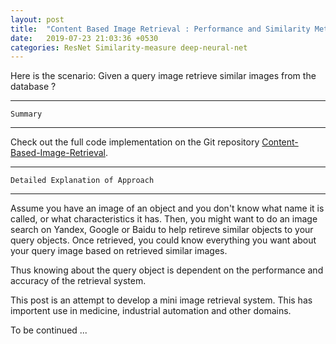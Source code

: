 ```yaml
---
layout: post
title:  "Content Based Image Retrieval : Performance and Similarity Metric Evaluation"
date:   2019-07-23 21:03:36 +0530
categories: ResNet Similarity-measure deep-neural-net
---
```

Here is the scenario: Given a query image retrieve similar images from the database ? 

-----------

	Summary

----------


Check out the full code implementation  on the Git repository [Content-Based-Image-Retrieval][cbir]. 


-----------

	Detailed Explanation of Approach
	
----------

Assume you have an image of an object and you don't know what name it is called, or what characteristics it has. Then, you might want to do an image search on Yandex, Google or Baidu to help retireve similar objects to your query objects. Once retrieved, you could know everything you want about your query image based on retrieved similar images. 

Thus knowing about the query object is dependent on the performance and accuracy of the retrieval system.

This post  is an attempt to develop a mini image retrieval system. This has importent use in medicine, industrial automation and other domains.

To be continued ...

<!--
```javascript
const Razorpay = require('razorpay');

let rzp = Razorpay({
	key_id: 'KEY_ID',
	secret: 'name'
});

// capture request
rzp.capture(payment_id, cost)
	.then(function (data) {
		return 2;
	})
```
-->


[cbir]: https://github.com/adderbyte/content_based_image_retrieval

